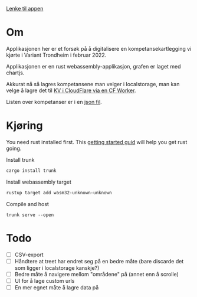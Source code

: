 [Lenke til appen](https://variant-kompetanse.pages.dev/)

# Om 

Applikasjonen her er et forsøk på å digitalisere en kompetansekartlegging vi kjørte i Variant Trondheim i februar 2022. 

Applikasjonen er en rust webassembly-applikasjon, grafen er laget med chartjs. 

Akkurat nå så lagres kompetansene man velger i localstorage, man kan velge å lagre det til [KV i CloudFlare via en CF Worker](https://github.com/AndersNS/competence-worker).

Listen over kompetanser er i en [json fil](./example.json).

# Kjøring

You need rust installed first. This [getting started guid](https://www.rust-lang.org/learn/get-started) will help you get rust going. 

Install trunk 

```bash
cargo install trunk
```

Install webassembly target

```bash
rustup target add wasm32-unknown-unknown
```

Compile and host

```
trunk serve --open
```

# Todo

- [ ] CSV-export
- [ ] Håndtere at treet har endret seg på en bedre måte (bare discarde det som ligger i localstorage kanskje?)
- [ ] Bedre måte å navigere mellom "områdene" på (annet enn å scrolle)
- [ ] UI for å lage custom urls
- [ ] En mer egnet måte å lagre data på 
